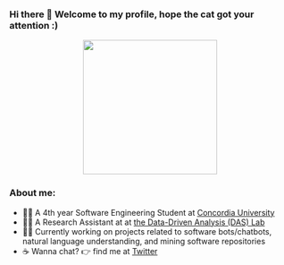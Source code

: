 ### Hi there 👋 Welcome to my profile, hope the cat got your attention :)


<p align="center">
    <img src="https://media.giphy.com/media/gTtlgzdECPSzC/giphy.gif" width="240px" align="center">
</p> 

<!--
**KhaledBadran/KhaledBadran** is a ✨ _special_ ✨ repository because its `README.md` (this file) appears on your GitHub profile.-->

### About me:

- 👨‍🎓 A 4th year Software Engineering Student at [Concordia University](https://www.Concordia.ca "Concordia University Website")
- 👨‍🔬 A Research Assistant at at [the Data-Driven Analysis (DAS) Lab](http://das.encs.concordia.ca/members/khaled-badran/ "Personal Das Webpage")
- 👨‍💻 Currently working on projects related to software bots/chatbots, natural language understanding, and mining software repositories 
- ☕ Wanna chat? 👉 find me at [Twitter](https://twitter.com/Khaled_Badran9 "Twitter Account")

